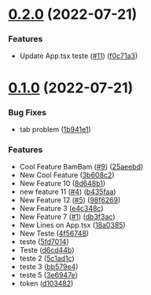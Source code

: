 # [0.2.0](https://github.com/juninholiveira/channel-mixer-cicd-playground/compare/v0.1.0...v0.2.0) (2022-07-21)


### Features

* Update App.tsx teste ([#11](https://github.com/juninholiveira/channel-mixer-cicd-playground/issues/11)) ([f0c71a3](https://github.com/juninholiveira/channel-mixer-cicd-playground/commit/f0c71a3e1fca622cf3ca8fc324f1517398e6ccae))



# [0.1.0](https://github.com/juninholiveira/channel-mixer-cicd-playground/compare/db3f3acf93cfd596557c9b31a355cee15751bbb6...v0.1.0) (2022-07-21)


### Bug Fixes

* tab problem ([1b941e1](https://github.com/juninholiveira/channel-mixer-cicd-playground/commit/1b941e1f77a651ce922c84ac8f19c2fe518fb61d))


### Features

* Cool Feature BamBam ([#9](https://github.com/juninholiveira/channel-mixer-cicd-playground/issues/9)) ([25aeebd](https://github.com/juninholiveira/channel-mixer-cicd-playground/commit/25aeebd97feb56c3a71fbd994fbb41ccf684fd37))
* New Cool Feature ([3b608c2](https://github.com/juninholiveira/channel-mixer-cicd-playground/commit/3b608c281672c0143e93515dd6e1b9f2eae9c89c))
* New Feature 10 ([8d648b1](https://github.com/juninholiveira/channel-mixer-cicd-playground/commit/8d648b1d7ecedee74d07251452b1aac4a792a490))
* new feature 11 ([#4](https://github.com/juninholiveira/channel-mixer-cicd-playground/issues/4)) ([b435faa](https://github.com/juninholiveira/channel-mixer-cicd-playground/commit/b435faa0a686727ed45d5450cd9eb928c7654b4c))
* New Feature 12 ([#5](https://github.com/juninholiveira/channel-mixer-cicd-playground/issues/5)) ([98f6269](https://github.com/juninholiveira/channel-mixer-cicd-playground/commit/98f6269e686b20165c3fabce2e73e44f5fd66590))
* New Feature 3 ([e4c348c](https://github.com/juninholiveira/channel-mixer-cicd-playground/commit/e4c348cd3f3914a1f58704c7c29a63edb420cc2c))
* New Feature 7 ([#1](https://github.com/juninholiveira/channel-mixer-cicd-playground/issues/1)) ([db3f3ac](https://github.com/juninholiveira/channel-mixer-cicd-playground/commit/db3f3acf93cfd596557c9b31a355cee15751bbb6))
* New Lines on App.tsx ([18a0385](https://github.com/juninholiveira/channel-mixer-cicd-playground/commit/18a0385f5884bd82215e70311916acadcbd0d605))
* New Teste ([4f56748](https://github.com/juninholiveira/channel-mixer-cicd-playground/commit/4f567480ba8c7efc6617eb815967f4ac4beea44d))
* teste ([5fd7014](https://github.com/juninholiveira/channel-mixer-cicd-playground/commit/5fd70146c35d67f669950f974969efb458c22655))
* Teste ([d6cd44b](https://github.com/juninholiveira/channel-mixer-cicd-playground/commit/d6cd44b838fe56e22da1ea21744c8efcf3d8950c))
* teste 2 ([5c1ad1c](https://github.com/juninholiveira/channel-mixer-cicd-playground/commit/5c1ad1cea8753f7585fc71c733b8a70ad8abc193))
* teste 3 ([bb579e4](https://github.com/juninholiveira/channel-mixer-cicd-playground/commit/bb579e4080816317c00e3090af6cf0f598410d4e))
* teste 5 ([3e6947e](https://github.com/juninholiveira/channel-mixer-cicd-playground/commit/3e6947e1ae35fffd09d03d60bbe8ab67ca85da0c))
* token ([d103482](https://github.com/juninholiveira/channel-mixer-cicd-playground/commit/d10348267246e482d22c6af423818b33ee170ec1))




